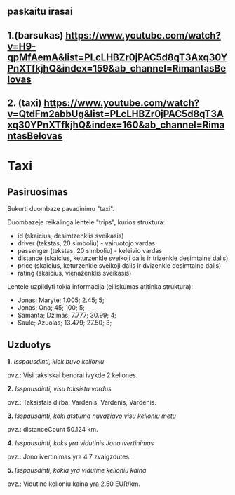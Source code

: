## paskaitu irasai

## 1.(barsukas) https://www.youtube.com/watch?v=H9-qpMfAemA&list=PLcLHBZr0jPAC5d8qT3Axq30YPnXTfkjhQ&index=159&ab_channel=RimantasBelovas

## 2. (taxi) https://www.youtube.com/watch?v=QtdFm2abbUg&list=PLcLHBZr0jPAC5d8qT3Axq30YPnXTfkjhQ&index=160&ab_channel=RimantasBelovas

# Taxi

## Pasiruosimas

Sukurti duombaze pavadinimu "taxi".

Duombazeje reikalinga lentele "trips", kurios struktura:

- id (skaicius, desimtzenklis sveikasis)
- driver (tekstas, 20 simboliu) - vairuotojo vardas
- passenger (tekstas, 20 simboliu) - keleivio vardas
- distance (skaicius, keturzenkle sveikoji dalis ir trizenkle desimtaine dalis)
- price (skaicius, keturzenkle sveikoji dalis ir dvizenkle desimtaine dalis)
- rating (skaicius, vienazenklis sveikasis)

Lentele uzpildyti tokia informacija (eiliskumas atitinka struktura):

- Jonas; Maryte; 1.005; 2.45; 5;
- Jonas; Ona; 45; 100; 5;
- Samanta; Dzimas; 7.777; 30.99; 4;
- Saule; Azuolas; 13.479; 27.50; 3;

## Uzduotys

**1.** _Isspausdinti, kiek buvo kelioniu_

pvz.: Visi taksiskai bendrai ivykde 2 keliones.

**2.** _Isspausdinti, visu taksistu vardus_

pvz.: Taksistais dirba: Vardenis, Vardenis, Vardenis.

**3.** _Isspausdinti, koki atstuma nuvaziavo visu kelioniu metu_

pvz.: distanceCount 50.124 km.

**4.** _Isspausdinti, koks yra vidutinis Jono ivertinimas_

pvz.: Jono ivertinimas yra 4.7 zvaigzdutes.

**5.** _Isspausdinti, kokia yra vidutine kelioniu kaina_

pvz.: Vidutine kelioniu kaina yra 2.50 EUR/km.
